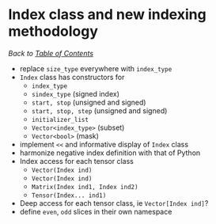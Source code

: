 # Index class and new indexing methodology

_Back to [Table of Contents](README.md)_

* replace `size_type` everywhere with `index_type`
* `Index` class has constructors for
   * `index_type`
   * `sindex_type`  (signed index)
   * `start, stop`  (unsigned and signed)
   * `start, stop, step` (unsigned and signed)
   * `initializer_list`
   * `Vector<index_type>` (subset)
   * `Vector<bool>`  (mask)
* implement `<<` and informative display of `Index` class
* harmonize negative index definition with that of Python
* Index access for each tensor class
   * `Vector(Index ind)`
   * `Vector(Index ind)`
   * `Matrix(Index ind1, Index ind2)`
   * `Tensor(Index... ind1)`
* Deep access for each tensor class, ie `Vector[Index ind]`? 
* define `even`, `odd` slices in their own namespace

